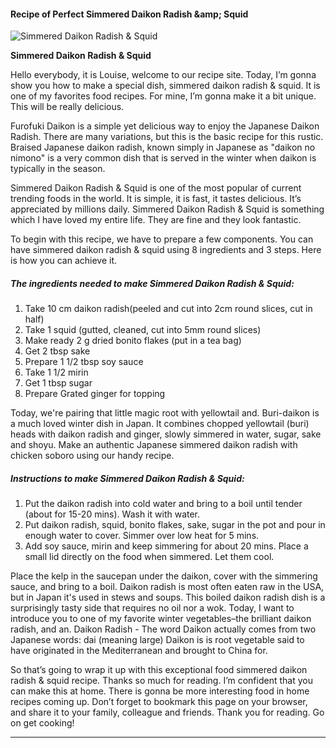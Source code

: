            

#### Recipe of Perfect Simmered Daikon Radish &amp;amp; Squid

![Simmered Daikon Radish &amp; Squid](https://img-global.cpcdn.com/recipes/2455553_19661fd38763b9f8/751x532cq70/simmered-daikon-radish-squid-recipe-main-photo.jpg)

**Simmered Daikon Radish &amp; Squid**

Hello everybody, it is Louise, welcome to our recipe site. Today, I’m gonna show you how to make a special dish, simmered daikon radish & squid. It is one of my favorites food recipes. For mine, I’m gonna make it a bit unique. This will be really delicious.

Furofuki Daikon is a simple yet delicious way to enjoy the Japanese Daikon Radish. There are many variations, but this is the basic recipe for this rustic. Braised Japanese daikon radish, known simply in Japanese as "daikon no nimono" is a very common dish that is served in the winter when daikon is typically in the season.

Simmered Daikon Radish & Squid is one of the most popular of current trending foods in the world. It is simple, it is fast, it tastes delicious. It’s appreciated by millions daily. Simmered Daikon Radish & Squid is something which I have loved my entire life. They are fine and they look fantastic.

To begin with this recipe, we have to prepare a few components. You can have simmered daikon radish & squid using 8 ingredients and 3 steps. Here is how you can achieve it.

##### The ingredients needed to make Simmered Daikon Radish & Squid:

1.  Take 10 cm daikon radish(peeled and cut into 2cm round slices, cut in half)
2.  Take 1 squid (gutted, cleaned, cut into 5mm round slices)
3.  Make ready 2 g dried bonito flakes (put in a tea bag)
4.  Get 2 tbsp sake
5.  Prepare 1 1/2 tbsp soy sauce
6.  Take 1 1/2 mirin
7.  Get 1 tbsp sugar
8.  Prepare Grated ginger for topping

Today, we're pairing that little magic root with yellowtail and. Buri-daikon is a much loved winter dish in Japan. It combines chopped yellowtail (buri) heads with daikon radish and ginger, slowly simmered in water, sugar, sake and shoyu. Make an authentic Japanese simmered daikon radish with chicken soboro using our handy recipe.

##### Instructions to make Simmered Daikon Radish & Squid:

1.  Put the daikon radish into cold water and bring to a boil until tender (about for 15-20 mins). Wash it with water.
2.  Put daikon radish, squid, bonito flakes, sake, sugar in the pot and pour in enough water to cover. Simmer over low heat for 5 mins.
3.  Add soy sauce, mirin and keep simmering for about 20 mins. Place a small lid directly on the food when simmered. Let them cool.

Place the kelp in the saucepan under the daikon, cover with the simmering sauce, and bring to a boil. Daikon radish is most often eaten raw in the USA, but in Japan it's used in stews and soups. This boiled daikon radish dish is a surprisingly tasty side that requires no oil nor a wok. Today, I want to introduce you to one of my favorite winter vegetables–the brilliant daikon radish, and an. Daikon Radish - The word Daikon actually comes from two Japanese words: dai (meaning large) Daikon is is root vegetable said to have originated in the Mediterranean and brought to China for.

So that’s going to wrap it up with this exceptional food simmered daikon radish & squid recipe. Thanks so much for reading. I’m confident that you can make this at home. There is gonna be more interesting food in home recipes coming up. Don’t forget to bookmark this page on your browser, and share it to your family, colleague and friends. Thank you for reading. Go on get cooking!

* * *